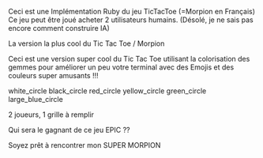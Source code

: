 Ceci est une Implémentation Ruby du jeu TicTacToe (=Morpion en Français)
Ce jeu peut être joué acheter 2 utilisateurs humains. (Désolé, je ne sais pas encore comment construire IA)

La version la plus cool du Tic Tac Toe / Morpion

Ceci est une version super cool du Tic Tac Toe utilisant la colorisation des gemmes pour améliorer un peu votre terminal avec des Emojis et des couleurs super amusants !!!

white_circle black_circle red_circle yellow_circle green_circle large_blue_circle

2 joueurs, 1 grille à remplir

Qui sera le gagnant de ce jeu EPIC ??

Soyez prêt à rencontrer mon SUPER MORPION
